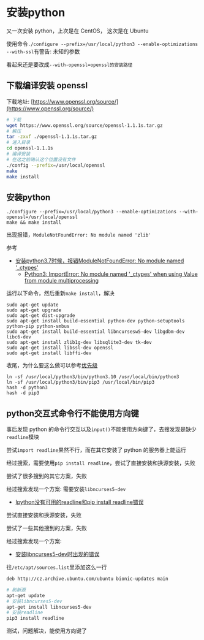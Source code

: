 # 安装python

又一次安装 python，上次是在 CentOS， 这次是在 Ubuntu

使用命令`./configure --prefix=/usr/local/python3 --enable-optimizations --with-ssl`有警告: 未知的参数

看起来还是要改成`--with-openssl=openssl的安装路径`

## 下载编译安装 openssl

下载地址: [https://www.openssl.org/source/](https://www.openssl.org/source/)

```bash
# 下载
wget https://www.openssl.org/source/openssl-1.1.1s.tar.gz
# 解压
tar -zxvf ./openssl-1.1.1s.tar.gz
# 进入目录
cd openssl-1.1.1s
# 编译安装
# 在这之前确认这个位置没有文件
./config --prefix=/usr/local/openssl
make
make install
```

## 安装python

```
./configure --prefix=/usr/local/python3 --enable-optimizations --with-openssl=/usr/local/openssl
make && make install
```

出现报错，`ModuleNotFoundError: No module named 'zlib'`

参考

- [安装python3.7时候，报错ModuleNotFoundError: No module named '_ctypes'](https://blog.csdn.net/wang725/article/details/79905612)
  - [Python3: ImportError: No module named '_ctypes' when using Value from module multiprocessing](https://stackoverflow.com/questions/27022373/python3-importerror-no-module-named-ctypes-when-using-value-from-module-mul)

运行以下命令，然后重新`make install`，解决

```
sudo apt-get update
sudo apt-get upgrade
sudo apt-get dist-upgrade
sudo apt-get install build-essential python-dev python-setuptools python-pip python-smbus
sudo apt-get install build-essential libncursesw5-dev libgdbm-dev libc6-dev
sudo apt-get install zlib1g-dev libsqlite3-dev tk-dev
sudo apt-get install libssl-dev openssl
sudo apt-get install libffi-dev
```

收尾，为什么要这么做可以参考[优先级](优先级.md)

```
ln -sf /usr/local/python3/bin/python3.10 /usr/local/bin/python3
ln -sf /usr/local/python3/bin/pip3 /usr/local/bin/pip3
hash -d python3
hash -d pip3
```

## python交互式命令行不能使用方向键

事后发现 python 的命令行交互以及`input()`不能使用方向键了，去搜发现是缺少`readline`模块

尝试`import readline`果然不行，而在其它安装了 python 的服务器上能运行

经过搜索，需要使用`pip install readline`，尝试了直接安装和换源安装，失败

尝试了很多搜到的其它方案，失败

经过搜索发现一个方案: 需要安装`libncurses5-dev`

- [Ipython没有可用的readline和pip install readline错误](https://qa.1r1g.com/sf/ask/463574331/)

尝试直接安装和换源安装，失败

尝试了一些其他搜到的方案，失败

经过搜索发现一个方案:

- [安装libncurses5-dev时出现的错误](https://blog.csdn.net/weixin_45208598/article/details/105702092)

往`/etc/apt/sources.list`里添加这么一行

```sh
deb http://cz.archive.ubuntu.com/ubuntu bionic-updates main
```

```sh
# 刷新源
apt-get update
# 安装libncurses5-dev
apt-get install libncurses5-dev
# 安装readline
pip3 install readline
```

测试，问题解决，能使用方向键了